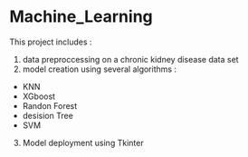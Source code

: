 # Machine_Learning
This project includes :
1) data preproccessing on a chronic kidney disease data set
2) model creation using several algorithms :
  - KNN
  - XGboost
  - Randon Forest
  - desision Tree
  - SVM
3) Model deployment using Tkinter   
  

